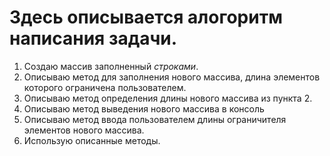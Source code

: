  # Здесь описывается алогоритм написания задачи.

1. Создаю массив заполненный *строками*.
2. Описываю метод для заполнения нового массива, длина элементов которого ограничена пользователем.
3. Описываю метод определения длины нового массива из пункта 2.
4. Описываю метод выведения нового массива в консоль
5. Описываю метод ввода пользователем длины ограничителя элементов нового массива.
6. Использую описанные методы.

